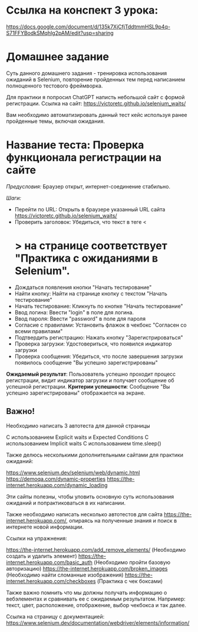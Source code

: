 # Ссылка на конспект 3 урока:

https://docs.google.com/document/d/135k7XjCfjTddtmmHSL9p4q-S71FFYBodkSMqhlg2pAM/edit?usp=sharing

# Домашнее задание

Суть данного домашнего задания - тренировка использования ожиданий в Selenium, повторение пройденных тем перед написанием полноценного тестового фреймворка.

Для практики я попросил ChatGPT написть небольшой сайт с формой регистрации. Ссылка на сайт:
https://victoretc.github.io/selenium_waits/

Вам необходимо автоматизировать данный тест кейс используя ранее пройденные темы, включая ожидания.

# Название теста: Проверка функционала регистрации на сайте

_Предусловия:_ 
Браузер открыт, интернет-соединение стабильно. 

_Шаги:_

-    Перейти по URL: Открыть в браузере указанный URL сайта https://victoretc.github.io/selenium_waits/
-    Проверить заголовок: Убедиться, что текст в теге <<h1>> на странице соответствует "Практика с ожиданиями в Selenium".
-    Дождаться появления кнопки "Начать тестирование"
-    Найти кнопку: Найти на странице кнопку с текстом "Начать тестирование"
-    Начать тестирование: Кликнуть по кнопке "Начать тестирование"
-    Ввод логина: Ввести "login" в поле для логина.
-    Ввод пароля: Ввести "password" в поле для пароля
-    Согласие с правилами: Установить флажок в чекбокс "Согласен со всеми правилами"
-    Подтвердить регистрацию: Нажать кнопку "Зарегистрироваться"
-    Проверка загрузки: Удостовериться, что появился индикатор загрузки
-    Проверка сообщения: Убедиться, что после завершения загрузки появилось сообщение "Вы успешно зарегистрированы"

**Ожидаемый результат**: Пользователь успешно проходит процесс регистрации, видит индикатор загрузки и получает сообщение об успешной регистрации. 
**Критерии успешности**: Сообщение "Вы успешно зарегистрированы" отображается на экране.

## Важно!

Необходимо написать 3 автотеста для данной страницы

С использованием Explicit waits и Expected Conditions
С использованием Implicit waits
С использованием time.sleep()

Также делюсь несколькими дополнительными сайтами для практики ожиданий:

https://www.selenium.dev/selenium/web/dynamic.html
https://demoqa.com/dynamic-properties
https://the-internet.herokuapp.com/dynamic_loading

Эти сайты полезны, чтобы уловить основную суть использования ожиданий и попрактиковаться в их написании.

Также необходимо написать несколько автотестов для сайта https://the-internet.herokuapp.com/, 
опираясь на полученные знания и поиск в интернете новой информации.

Ссылки на упражнения:

https://the-internet.herokuapp.com/add_remove_elements/ (Необходимо создать и удалить элемент)
https://the-internet.herokuapp.com/basic_auth (Необходимо пройти базовую авторизацию)
https://the-internet.herokuapp.com/broken_images (Необходимо найти сломанные изображения)
https://the-internet.herokuapp.com/checkboxes (Практика с чек боксами)

Также важно помнить что мы должны получать информацию о вебэлементах и сравнивать ее с ожидаемым результатом. 
Например: текст, цвет, расположение, отображение, выбор чекбокса и так далее. 

Ссылка на страницу с документацией: https://www.selenium.dev/documentation/webdriver/elements/information/
